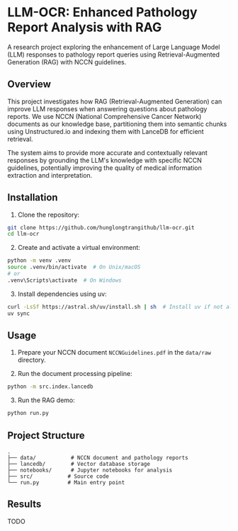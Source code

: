# LLM-OCR: Enhanced Pathology Report Analysis with RAG

A research project exploring the enhancement of Large Language Model (LLM) responses to pathology report queries using Retrieval-Augmented Generation (RAG) with NCCN guidelines.

## Overview

This project investigates how RAG (Retrieval-Augmented Generation) can improve LLM responses when answering questions about pathology reports. We use NCCN (National Comprehensive Cancer Network) documents as our knowledge base, partitioning them into semantic chunks using Unstructured.io and indexing them with LanceDB for efficient retrieval.

The system aims to provide more accurate and contextually relevant responses by grounding the LLM's knowledge with specific NCCN guidelines, potentially improving the quality of medical information extraction and interpretation.


## Installation

1. Clone the repository:
```bash
git clone https://github.com/hunglongtrangithub/llm-ocr.git
cd llm-ocr
```

2. Create and activate a virtual environment:
```bash
python -m venv .venv
source .venv/bin/activate  # On Unix/macOS
# or
.venv\Scripts\activate  # On Windows
```

3. Install dependencies using uv:
```bash
curl -LsSf https://astral.sh/uv/install.sh | sh  # Install uv if not already installed
uv sync
```

## Usage

1. Prepare your NCCN document `NCCNGuidelines.pdf` in the `data/raw` directory.

2. Run the document processing pipeline:
```bash
python -m src.index.lancedb
```

3. Run the RAG demo:
```bash
python run.py
```

## Project Structure

```
.
├── data/           # NCCN document and pathology reports
├── lancedb/        # Vector database storage
├── notebooks/      # Jupyter notebooks for analysis
├── src/           # Source code
└── run.py         # Main entry point
```

## Results

TODO